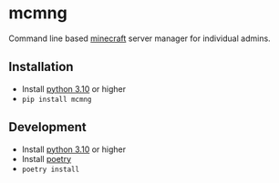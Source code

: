 # mcmng

Command line based [minecraft](https://www.minecraft.net/en-us) server manager for individual admins.

## Installation

- Install [python 3.10](https://www.python.org/downloads/) or higher
- `pip install mcmng`

## Development

- Install [python 3.10](https://www.python.org/downloads/) or higher
- Install [poetry](https://python-poetry.org/)
- `poetry install`
